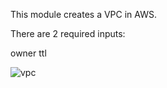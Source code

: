 This module creates a VPC in AWS.

There are 2 required inputs:

  owner
  ttl
  
  ![vpc](https://github.com/eelrb/terraform-aws-vpc/blob/master/Screen%20Shot%202020-08-11%20at%2010.18.13%20AM.png?raw=true)
